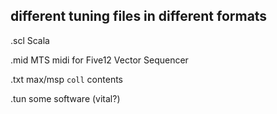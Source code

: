 ## different tuning files in different formats

.scl	Scala

.mid	MTS midi for Five12 Vector Sequencer

.txt	max/msp ```coll``` contents

.tun	some software (vital?)

